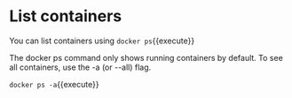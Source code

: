 # List containers
You can list containers using `docker ps`{{execute}}

The docker ps command only shows running containers by default. To see all containers, use the -a (or --all) flag.

`docker ps -a`{{execute}}